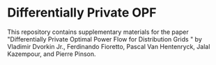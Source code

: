# Differentially Private OPF

This repository contains supplementary materials for the paper "Differentially Private Optimal Power Flow for Distribution Grids " by Vladimir Dvorkin Jr., Ferdinando Fioretto, Pascal Van Hentenryck, Jalal Kazempour, and Pierre Pinson.

